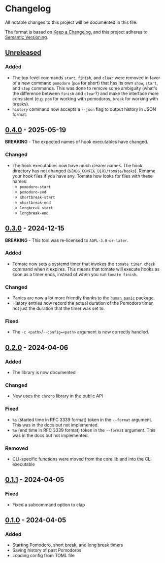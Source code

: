 # Changelog

All notable changes to this project will be documented in this file.

The format is based on [Keep a Changelog](https://keepachangelog.com/en/1.1.0/),
and this project adheres to [Semantic Versioning](https://semver.org/spec/v2.0.0.html).

## [Unreleased]

### Added

- The top-level commands `start`, `finish`, and `clear` were removed in favor of a new command `pomodoro` (`pom` for short) that has its own `show`, `start`, and `stop` commands.
  This was done to remove some ambiguity (what's the difference between `finish` and `clear`?) and make the interface more consistent (e.g. `pom` for working with pomodoros, `break` for working with breaks).
- `history` command now accepts a `--json` flag to output history in JSON format.

[unreleased]: https://github.com/Cantido/tomate/compare/v0.4.0...HEAD

## [0.4.0] - 2025-05-19

**BREAKING** - The expected names of hook executables have changed.

### Changed

- The hook executables now have much clearer names. The hook directory has not changed (`${XDG_CONFIG_DIR}/tomate/hooks`). Rename your hook files if you have any. Tomate how looks for files with these names:
    - `pomodoro-start`
    - `pomodoro-end`
    - `shortbreak-start`
    - `shortbreak-end`
    - `longbreak-start`
    - `longbreak-end`


[0.4.0]: https://github.com/Cantido/tomate/compare/v0.3.0..v0.4.0

## [0.3.0] - 2024-12-15

**BREAKING** - This tool was re-licensed to `AGPL-3.0-or-later`.

### Added

- Tomate now sets a systemd timer that invokes the `tomate timer check` command when it expires.
  This means that tomate will execute hooks as soon as a timer ends, instead of when you run `tomate finish`.

### Changed

- Panics are now a lot more friendly thanks to the [`human_panic`](https://github.com/rust-cli/human-panic) package.
- History entries now record the actual duration of the Pomodoro timer, not just the duration that the timer was set to.

### Fixed

- The `-c <path>`/`--config=<path>` argument is now correctly handled.

[0.3.0]: https://github.com/Cantido/tomate/compare/v0.2.0..v0.3.0

## [0.2.0] - 2024-04-06

### Added

- The library is now documented

### Changed

- Now uses the [`chrono`](https://docs.rs/chrono) library in the public API

### Fixed

- `%s` (started time in RFC 3339 format) token in the `--format` argument. This was in the docs but not implemented.
- `%e` (end time in RFC 3339 format) token in the `--format` argument. This was in the docs but not implemented.

### Removed

- CLI-specific functions were moved from the core lib and into the CLI executable

[0.2.0]: https://github.com/Cantido/tomate/compare/v0.1.1..v0.2.0

## [0.1.1] - 2024-04-05

### Fixed

- Fixed a subcommand option to clap

[0.1.1]: https://github.com/Cantido/tomate/compare/v0.1.0..v0.1.1

## [0.1.0] - 2024-04-05

### Added

- Starting Pomodoro, short break, and long break timers
- Saving history of past Pomodoros
- Loading config from TOML file

[0.1.0]: https://github.com/Cantido/tomate/releases/tag/v0.1.0
